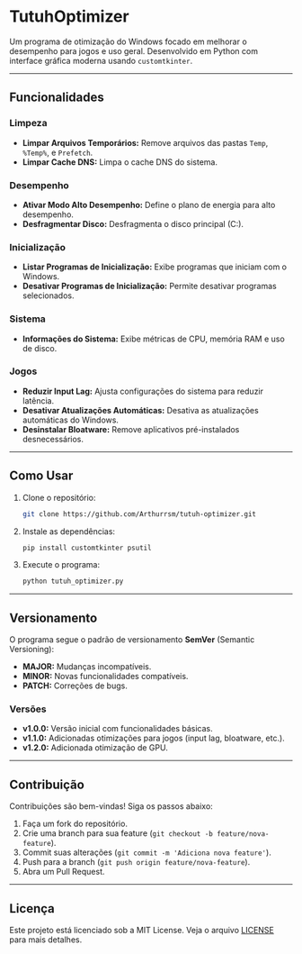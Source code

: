 # TutuhOptimizer

Um programa de otimização do Windows focado em melhorar o desempenho para jogos e uso geral. Desenvolvido em Python com interface gráfica moderna usando `customtkinter`.

---

## Funcionalidades

### Limpeza
- **Limpar Arquivos Temporários:** Remove arquivos das pastas `Temp`, `%Temp%`, e `Prefetch`.
- **Limpar Cache DNS:** Limpa o cache DNS do sistema.

### Desempenho
- **Ativar Modo Alto Desempenho:** Define o plano de energia para alto desempenho.
- **Desfragmentar Disco:** Desfragmenta o disco principal (C:).

### Inicialização
- **Listar Programas de Inicialização:** Exibe programas que iniciam com o Windows.
- **Desativar Programas de Inicialização:** Permite desativar programas selecionados.

### Sistema
- **Informações do Sistema:** Exibe métricas de CPU, memória RAM e uso de disco.

### Jogos
- **Reduzir Input Lag:** Ajusta configurações do sistema para reduzir latência.
- **Desativar Atualizações Automáticas:** Desativa as atualizações automáticas do Windows.
- **Desinstalar Bloatware:** Remove aplicativos pré-instalados desnecessários.

---

## Como Usar

1. Clone o repositório:
   ```bash
   git clone https://github.com/Arthurrsm/tutuh-optimizer.git

2. Instale as dependências:
   ```bash
   pip install customtkinter psutil

3. Execute o programa:
   ```bash
   python tutuh_optimizer.py
   
---

## Versionamento

O programa segue o padrão de versionamento **SemVer** (Semantic Versioning):
- **MAJOR:** Mudanças incompatíveis.
- **MINOR:** Novas funcionalidades compatíveis.
- **PATCH:** Correções de bugs.

### Versões
- **v1.0.0:** Versão inicial com funcionalidades básicas.
- **v1.1.0:** Adicionadas otimizações para jogos (input lag, bloatware, etc.).
- **v1.2.0:** Adicionada otimização de GPU.

---

## Contribuição

Contribuições são bem-vindas! Siga os passos abaixo:
1. Faça um fork do repositório.
2. Crie uma branch para sua feature (`git checkout -b feature/nova-feature`).
3. Commit suas alterações (`git commit -m 'Adiciona nova feature'`).
4. Push para a branch (`git push origin feature/nova-feature`).
5. Abra um Pull Request.

---

## Licença

Este projeto está licenciado sob a MIT License. Veja o arquivo [LICENSE](https://github.com/Arthurrsm/TutuhOptimizer/blob/main/LICENSE) para mais detalhes.
